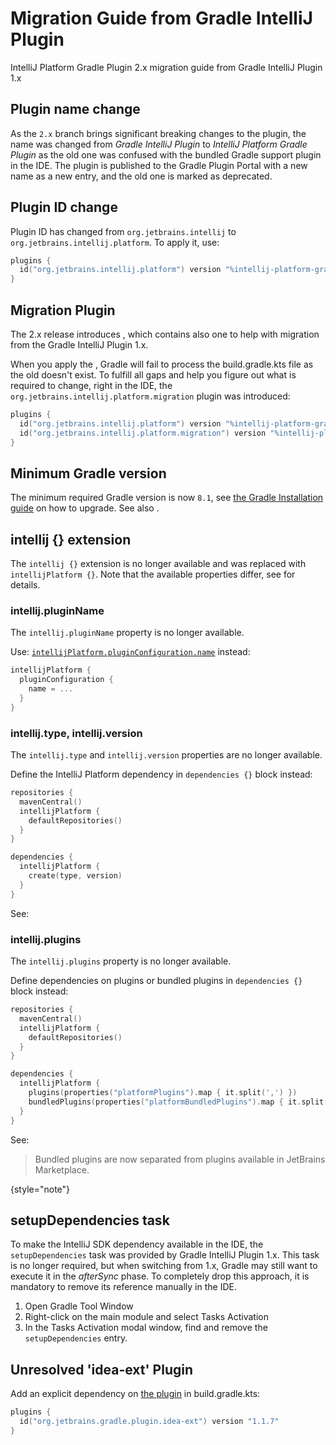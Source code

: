 <!-- Copyright 2000-2024 JetBrains s.r.o. and contributors. Use of this source code is governed by the Apache 2.0 license. -->

# Migration Guide from Gradle IntelliJ Plugin

<link-summary>IntelliJ Platform Gradle Plugin 2.x migration guide from Gradle IntelliJ Plugin 1.x</link-summary>

<include from="tools_intellij_platform_gradle_plugin.md" element-id="EAP_Status"/>

## Plugin name change

As the `2.x` branch brings significant breaking changes to the plugin, the name was changed from _Gradle IntelliJ Plugin_ to
_IntelliJ Platform Gradle Plugin_ as the old one was confused with the bundled Gradle support plugin in the IDE.
The plugin is published to the Gradle Plugin Portal with a new name as a new entry, and the old one is marked as deprecated.

## Plugin ID change

Plugin ID has changed from `org.jetbrains.intellij` to `org.jetbrains.intellij.platform`.
To apply it, use:

```kotlin
plugins {
  id("org.jetbrains.intellij.platform") version "%intellij-platform-gradle-plugin-version%"
}
```

## Migration Plugin

The 2.x release introduces [](tools_intellij_platform_gradle_plugin.md#subplugins), which contains also one to help with migration from the Gradle IntelliJ Plugin 1.x.

When you apply the [](#plugin-id-change), Gradle will fail to process the <path>build.gradle.kts</path> file as the old [](#intellij-extension) doesn't exist.
To fulfill all gaps and help you figure out what is required to change, right in the IDE, the `org.jetbrains.intellij.platform.migration` plugin was introduced:

```kotlin
plugins {
  id("org.jetbrains.intellij.platform") version "%intellij-platform-gradle-plugin-version%"
  id("org.jetbrains.intellij.platform.migration") version "%intellij-platform-gradle-plugin-version%"
}
```

## Minimum Gradle version

The minimum required Gradle version is now `8.1`, see [the Gradle Installation guide](https://gradle.org/install/) on how to upgrade.
See also [](tools_intellij_platform_gradle_plugin.md#requirements).

## intellij {} extension

The `intellij {}` extension is no longer available and was replaced with `intellijPlatform {}`.
Note that the available properties differ, see [](tools_intellij_platform_gradle_plugin_extension.md) for details.

### intellij.pluginName

The `intellij.pluginName` property is no longer available.

Use: [`intellijPlatform.pluginConfiguration.name`](tools_intellij_platform_gradle_plugin_extension.md#intellijPlatform-pluginConfiguration-name) instead:

```kotlin
intellijPlatform {
  pluginConfiguration {
    name = ...
  }
}
```

### intellij.type, intellij.version

The `intellij.type` and `intellij.version` properties are no longer available.

Define the IntelliJ Platform dependency in `dependencies {}` block instead:

```kotlin
repositories {
  mavenCentral()
  intellijPlatform {
    defaultRepositories()
  }
}

dependencies {
  intellijPlatform {
    create(type, version)
  }
}
```

See: [](tools_intellij_platform_gradle_plugin_dependencies_extension.md)

### intellij.plugins

The `intellij.plugins` property is no longer available.

Define dependencies on plugins or bundled plugins in `dependencies {}` block instead:

```kotlin
repositories {
  mavenCentral()
  intellijPlatform {
    defaultRepositories()
  }
}

dependencies {
  intellijPlatform {
    plugins(properties("platformPlugins").map { it.split(',') })
    bundledPlugins(properties("platformBundledPlugins").map { it.split(',') })
  }
}
```

See: [](tools_intellij_platform_gradle_plugin_dependencies_extension.md#plugins)

> Bundled plugins are now separated from plugins available in JetBrains Marketplace.
>
{style="note"}


## setupDependencies task

To make the IntelliJ SDK dependency available in the IDE, the `setupDependencies` task was provided by Gradle IntelliJ Plugin 1.x.
This task is no longer required, but when switching from 1.x, Gradle may still want to execute it in the _afterSync_ phase.
To completely drop this approach, it is mandatory to remove its reference manually in the IDE.

<procedure title="Removing setupDependencies task">

1. Open <control>Gradle</control> Tool Window
2. Right-click on the main module and select <control>Tasks Activation</control>
3. In the <control>Tasks Activation</control> modal window, find and remove the `setupDependencies` entry.

</procedure>

## Unresolved 'idea-ext' Plugin

Add an explicit dependency on [the plugin](https://github.com/JetBrains/gradle-idea-ext-plugin) in <path>build.gradle.kts</path>:

```kotlin
plugins {
  id("org.jetbrains.gradle.plugin.idea-ext") version "1.1.7"
}
```
